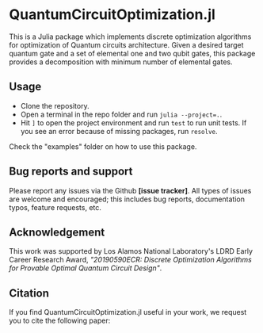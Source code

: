 # QuantumCircuitOptimization.jl
This is a Julia package which implements discrete optimization algorithms for optimization of Quantum circuits architecture. Given a desired target quantum gate and a set of elemental one and two qubit gates, this package provides a decomposition with minimum number of elemental gates.   

## Usage
- Clone the repository.
- Open a terminal in the repo folder and run `julia --project=.`.
- Hit `]` to open the project environment and run `test` to run unit tests. If
  you see an error because of missing packages, run `resolve`.

Check the "examples" folder on how to use this package.

## Bug reports and support
Please report any issues via the Github **[issue tracker]**. All types of issues are welcome and encouraged; this includes bug reports, documentation typos, feature requests, etc.

## Acknowledgement
This work was supported by Los Alamos National Laboratory's LDRD Early Career Research Award, *"20190590ECR: Discrete Optimization Algorithms for Provable Optimal Quantum Circuit Design"*. 

## Citation
If you find QuantumCircuitOptimization.jl useful in your work, we request you to cite the following paper: 
